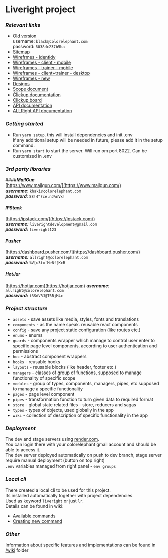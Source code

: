 # Liveright project

### *Relevant links*
 * [Old version](http://portal.theliveright.com/)  
        username: `black@colorelephant.com`  
        password: `6038dc237b5ba`
 * [Sitemap](https://whimsical.com/liveright-sitemap-v1-KqFoCVEcYzE9Qo5iyHmEHv)
 * [Wirefrmes - identidy](https://whimsical.com/closed-wireframes-identity-ar-Mt3bFPVyLCdNX4QsHE21r4)
 * [Wireframes - client - mobile](https://whimsical.com/liveright-internal-mobile-wireframes-B7MqrKWWbERFtQbNqDVmm4)
 * [Wireframes - trainer - mobile](https://whimsical.com/liveright-internal-mobile-trainer-flow-4j7VgHPFHiaAC6ggcvdwLq)
 * [Wireframes - client+trainer - desktop](https://whimsical.com/liveright-internal-desktop-wireframes-42jSTuRpBv9uCpVBuhwrq6)
 * [Wireframes - new](https://whimsical.com/liveright-wireframes-batch-ii-XNtfTXwkH97BHXucUPHXZX)
 * [Designs](https://www.figma.com/file/oDWlnY8XIqzNi5OsCwYtnO/Liveright---Internal?node-id=0%3A1)
 * [Scope document](https://docs.google.com/spreadsheets/d/1JhTL-g5SmKEvYVV4NrOSJcEsXZPU5IOcGU4hX-oZBnU/edit?usp=sharing)
 * [Clickup documentation](https://app.clickup.com/2164322/v/dc/221k2-2535/221k2-5160)
 * [Clickup board](https://app.clickup.com/2164322/v/b/221k2-2507)
 * [API documentation](https://documenter.getpostman.com/view/8741108/Tzeak6s7)
 * [ALLRight API documentation](https://documenter.getpostman.com/view/8741108/Tzm5GGb9#3e3d073b-7da1-41cc-b805-d1f97bb15425)

### *Getting started*
 * Run `yarn setup`. this will install dependencies and init .env   
 If any additional setup will be needed in future, please add it in the setup command.
 * Run `yarn start` to start the server. Will run om port 8022. Can be customized in .env

### *3rd party libraries*

####***MailGun***  
[https://www.mailgun.com/](https://www.mailgun.com/)  
***username***: `khaki@colorelephant.com`  
***password***: ``S8!4^?ce.nJ%nVx!``  

#### ***IPStack***
[https://ipstack.com/](https://ipstack.com/)   
***username:*** `liverightdevelopment@gmail.com`   
***password:*** `liveright123`  

#### ***Pusher***  
[https://dashboard.pusher.com/](https://dashboard.pusher.com/)
***username:*** `allright@colorelephant.com`  
***password:*** ``%V[u3tx`Me8f[KcB``

#### ***HotJar***
[https://hotjar.com](https://hotjar.com)
***username:*** `allright@colorelephant.com`  
***password:*** `t3SdVRJ@T6BjM4c`

### *Project structure*
* `assets` - save assets like media, styles, fonts and translations
* `components` - as the name speak. reusable react components
* `config` - save any project static configuration (like routes etc.)
* `enums` - enums
* `guards` - components wrapper which manage to control user enter to specific page level components, according to user authentication and permissions
* `hoc` - abstract component wrappers
* `hooks` - reusable hooks
* `layouts` - reusable blocks (like header, footer etc.)
* `managers` - classes of group of functions, supposed to manage functionality of specific scope
* `modules` - group of types, components, managers, pipes, etc supposed to manage a specific functionality
* `pages` - page level component
* `pipes` - transformation function to turn given data to required format
* `store` - global state related files - store, reducers and sagas
* `types` - types of objects, used globally in the app
* `wiki` - collection of description of specific functionality in the app

### *Deployment*

The dev and stage servers using [render.com](https://dashboard.render.com/).   
You can login there with your colorelephant gmail account and should be able to access it.   
The dev server deployed automatically on push to dev branch, stage server require manual deployment (button on top right)   
`.env` variables managed from right panel - `env groups` 

### *Local cli* 
There created a local cli to be used for this project.  
Its installed automatically together with project dependencies.  
Used as keyword `liveright` or just `lr`.  
Details can be found in wiki:
* [Available commands](https://github.com/ColorElephantHQ/liveright-frontend/blob/master/src/wiki/cli/available-command.md)
* [Creating new command](https://github.com/ColorElephantHQ/liveright-frontend/blob/master/src/wiki/cli/create-command.md)

### *Other*

Information about specific features and implementations can be found in [/wiki](https://github.com/ColorElephantHQ/liveright-frontend/blob/master/src/wiki) folder
